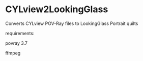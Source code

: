 # CYLview2LookingGlass
Converts CYLview POV-Ray files to LookingGlass Portrait quilts


requirements:

povray 3.7

ffmpeg
